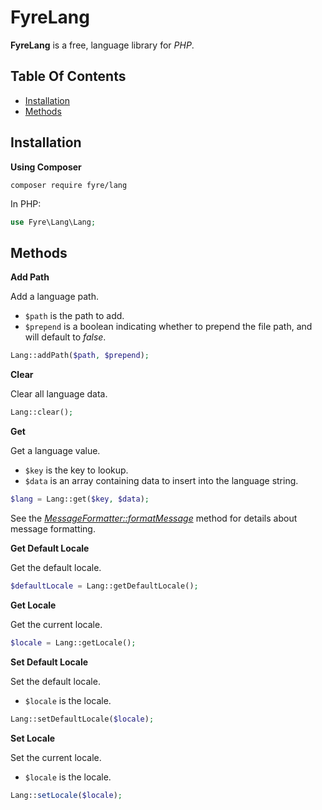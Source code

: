 # FyreLang

**FyreLang** is a free, language library for *PHP*.


## Table Of Contents
- [Installation](#installation)
- [Methods](#methods)



## Installation

**Using Composer**

```
composer require fyre/lang
```

In PHP:

```php
use Fyre\Lang\Lang;
```


## Methods

**Add Path**

Add a language path.

- `$path` is the path to add.
- `$prepend` is a boolean indicating whether to prepend the file path, and will default to *false*.

```php
Lang::addPath($path, $prepend);
```

**Clear**

Clear all language data.

```php
Lang::clear();
```

**Get**

Get a language value.

- `$key` is the key to lookup.
- `$data` is an array containing data to insert into the language string.

```php
$lang = Lang::get($key, $data);
```

See the [*MessageFormatter::formatMessage*](https://www.php.net/manual/en/messageformatter.formatmessage.php) method for details about message formatting.

**Get Default Locale**

Get the default locale.

```php
$defaultLocale = Lang::getDefaultLocale();
```

**Get Locale**

Get the current locale.

```php
$locale = Lang::getLocale();
```

**Set Default Locale**

Set the default locale.

- `$locale` is the locale.

```php
Lang::setDefaultLocale($locale);
```

**Set Locale**

Set the current locale.

- `$locale` is the locale.

```php
Lang::setLocale($locale);
```